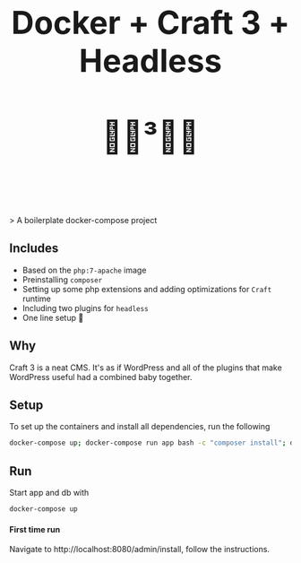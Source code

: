 <h1 align="center" style="font-size:56px; border-bottom: none;">
  Docker + Craft 3 + Headless
  <br><br>
  🐋📝³🚫😶
  <br><br>
</h1>
> A boilerplate docker-compose project

## Includes
- Based on the `php:7-apache` image
- Preinstalling `composer`
- Setting up some php extensions and adding optimizations for `Craft` runtime
- Including two plugins for `headless`
- One line setup 🚀

## Why
Craft 3 is a neat CMS. It's as if WordPress and all of the plugins that make WordPress useful had a combined baby together.

## Setup
To set up the containers and install all dependencies, run the following
```sh
docker-compose up; docker-compose run app bash -c "composer install"; docker-compose exit;
```

## Run
Start app and db with
```sh
docker-compose up
```  

#### First time run
Navigate to
http://localhost:8080/admin/install, follow the instructions.
